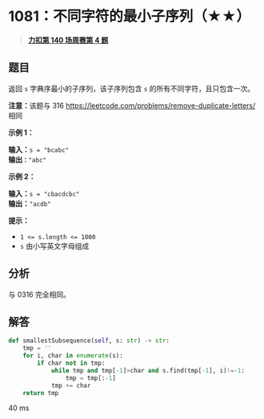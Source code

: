 # 1081：不同字符的最小子序列（★★）


> <u>**[力扣第 140 场周赛第 4 题](https://leetcode.cn/problems/smallest-subsequence-of-distinct-characters/)**</u>

## 题目

<p>返回 <code>s</code> 字典序最小的子序列，该子序列包含 <code>s</code> 的所有不同字符，且只包含一次。</p>

<p><strong>注意：</strong>该题与 316 <a href="https://leetcode.com/problems/remove-duplicate-letters/">https://leetcode.com/problems/remove-duplicate-letters/</a> 相同</p>



<p><strong>示例 1：</strong></p>

<pre>
<strong>输入：</strong><code>s = "bcabc"</code>
<strong>输出<code>：</code></strong><code>"abc"</code>
</pre>

<p><strong>示例 2：</strong></p>

<pre>
<strong>输入：</strong><code>s = "cbacdcbc"</code>
<strong>输出：</strong><code>"acdb"</code></pre>



<p><strong>提示：</strong></p>

<ul>
<li><code>1 <= s.length <= 1000</code></li>
<li><code>s</code> 由小写英文字母组成</li>
</ul>


## 分析


与 0316 完全相同。


## 解答

```python
def smallestSubsequence(self, s: str) -> str:
	tmp = ''
	for i, char in enumerate(s):
		if char not in tmp:
			while tmp and tmp[-1]>char and s.find(tmp[-1], i)!=-1:
				tmp = tmp[:-1]
			tmp += char
	return tmp
```

40 ms

